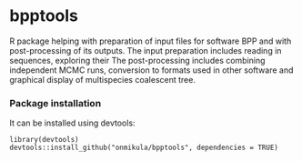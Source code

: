 # bpptools
R package helping with preparation of input files for software BPP and with post-processing of its outputs. The input preparation includes reading in sequences, exploring their 
The post-processing includes combining independent MCMC runs, conversion to formats used in other software and graphical display of multispecies coalescent tree.

### **Package installation**
It can be installed using devtools:

```
library(devtools)
devtools::install_github("onmikula/bpptools", dependencies = TRUE)
```

